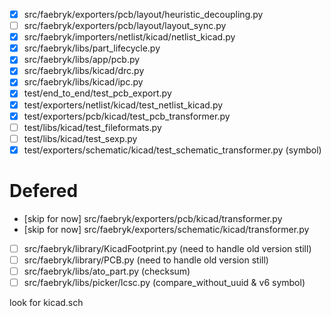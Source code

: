 - [x] src/faebryk/exporters/pcb/layout/heuristic_decoupling.py
- [ ] src/faebryk/exporters/pcb/layout/layout_sync.py
- [x] src/faebryk/importers/netlist/kicad/netlist_kicad.py
- [x] src/faebryk/libs/part_lifecycle.py
- [x] src/faebryk/libs/app/pcb.py
- [x] src/faebryk/libs/kicad/drc.py
- [x] src/faebryk/libs/kicad/ipc.py
- [x] test/end_to_end/test_pcb_export.py
- [x] test/exporters/netlist/kicad/test_netlist_kicad.py
- [x] test/exporters/pcb/kicad/test_pcb_transformer.py
- [ ] test/libs/kicad/test_fileformats.py
- [ ] test/libs/kicad/test_sexp.py
- [x] test/exporters/schematic/kicad/test_schematic_transformer.py (symbol)

# Defered

- [skip for now] src/faebryk/exporters/pcb/kicad/transformer.py
- [skip for now] src/faebryk/exporters/schematic/kicad/transformer.py
- [ ] src/faebryk/library/KicadFootprint.py (need to handle old version still)
- [ ] src/faebryk/library/PCB.py (need to handle old version still)
- [ ] src/faebryk/libs/ato_part.py (checksum)
- [ ] src/faebryk/libs/picker/lcsc.py (compare_without_uuid & v6 symbol)

look for kicad.sch
